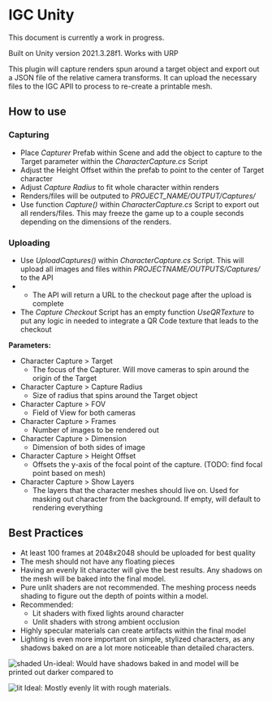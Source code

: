 # IGC Unity
This document is currently a work in progress.

Built on Unity version 2021.3.28f1. Works with URP

This plugin will capture renders spun around a target object and export out a JSON file of the relative camera transforms. It can upload the necessary files to the IGC APII to process to re-create a printable mesh.

## How to use
### Capturing
* Place *Capturer* Prefab within Scene and add the object to capture to the Target parameter within the _CharacterCapture.cs_ Script
* Adjust the Height Offset within the prefab to point to the center of Target character
* Adjust _Capture Radius_ to fit whole character within renders
* Renders/files will be outputed to *PROJECT_NAME/OUTPUT/Captures/*
* Use function *Capture()* within *CharacterCapture.cs* Script to export out all renders/files. This may freeze the game up to a couple seconds depending on the dimensions of the renders.
### Uploading
* Use *UploadCaptures()* within *CharacterCapture.cs* Script. This will upload all images and files within *PROJECTNAME/OUTPUTS/Captures/* to the API
* * The API will return a URL to the checkout page after the upload is complete
* The *Capture Checkout* Script has an empty function *UseQRTexture* to put any logic in needed to integrate a QR Code texture that leads to the checkout

**Parameters:**
* Character Capture > Target
    * The focus of the Capturer. Will move cameras to spin around the origin of the Target
* Character Capture > Capture Radius
    * Size of radius that spins around the Target object
* Character Capture > FOV
    * Field of View for both cameras
* Character Capture > Frames
    * Number of images to be rendered out
* Character Capture > Dimension
    * Dimension of both sides of image
* Character Capture > Height Offset
    * Offsets the y-axis of the focal point of the capture. (TODO: find focal point based on mesh)
* Character Capture > Show Layers
    * The layers that the character meshes should live on. Used for masking out character from the background. If empty, will default to rendering everything

## Best Practices
* At least 100 frames at 2048x2048 should be uploaded for best quality
* The mesh should not have any floating pieces
* Having an evenly lit character will give the best results. Any shadows on the mesh will be baked into the final model.
* Pure unlit shaders are not recommended. The meshing process needs shading to figure out the depth of points within a model.
* Recommended:
    * Lit shaders with fixed lights around character
    * Unlit shaders with strong ambient occlusion
* Highly specular materials can create artifacts within the final model
* Lighting is even more important on simple, stylized characters, as any shadows baked on are a lot more noticeable than detailed characters.

![shaded](https://github.com/In-Game-Collectables/IGC_UE4/assets/35625367/71d33916-9a49-4877-a4d0-e9e998340bb1)
Un-ideal: Would have shadows baked in and model will be printed out darker compared to 

![lit](https://github.com/In-Game-Collectables/IGC_UE4/assets/35625367/2a2e12b0-9354-4175-9926-84b5c4418576)
Ideal: Mostly evenly lit with rough materials.

